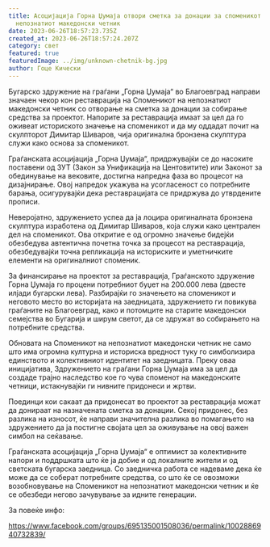 ```yaml
---
title: Aсоцијација Горна Џумаја отвори сметка за донации за споменикот на
  непознатиот македонски четник
date: 2023-06-26T18:57:23.735Z
created_at: 2023-06-26T18:57:24.207Z
category: свет
featured: true
featuredImage: ../img/unknown-chetnik-bg.jpg
author: Гоце Кически
---
```


Бугарско здружение на граѓани „Горна Џумаја“ во Благоевград направи значаен чекор кон реставрација на Споменикот на непознатиот македонски четник со отворање на сметка за донации за собирање средства за проектот. Напорите за реставрација имаат за цел да го оживеат историското значење на споменикот и да му оддадат почит на скулпторот Димитар Шиваров, чија оригинална бронзена скулптура служи како основа за споменикот.

Граѓанската асоцијација „Горна Џумаја“, придржувајќи се до насоките поставени од ЗУТ (Закон за Унификација на Центовитите) или Законот за обединување на вековите, достигна напредна фаза во процесот на дизајнирање. Овој напредок укажува на усогласеност со потребните барања, осигурувајќи дека реставрацијата се придржува до утврдените прописи.

Неверојатно, здружението успеа да ја лоцира оригиналната бронзена скулптура изработена од Димитар Шиваров, која служи како централен дел на споменикот. Ова откритие е од огромно значење бидејќи обезбедува автентична почетна точка за процесот на реставрација, обезбедувајќи точна репликација на историските и уметничките елементи на оригиналниот споменик.

За финансирање на проектот за реставрација, Граѓанското здружение Горна Џумаја го процени потребниот буџет на 200.000 лева (двесте илјади бугарски лева). Разбирајќи го значењето на споменикот и неговото место во историјата на заедницата, здружението ги повикува граѓаните на Благоевград, како и потомците на старите македонски семејства во Бугарија и ширум светот, да се здружат во собирањето на потребните средства.

Обновата на Споменикот на непознатиот македонски четник не само што има огромна културна и историска вредност туку го симболизира единството и колективниот идентитет на заедницата. Преку оваа иницијатива, Здружението на граѓани Горна Џумаја има за цел да создаде трајно наследство кое го чува споменот на македонските четници, истакнувајќи ги нивните придонеси и жртви.

Поединци кои сакаат да придонесат во проектот за реставрација можат да донираат на назначената сметка за донации. Секој придонес, без разлика на износот, ќе направи значителна разлика во помагањето на здружението да ја постигне својата цел за оживување на овој важен симбол на сеќавање.

Граѓанската асоцијација „Горна Џумаја“ е оптимист за колективните напори и поддршката што ќе ја добие и од локалните жители и од светската бугарска заедница. Со заедничка работа се надеваме дека ќе може да се соберат потребните средства, со што ќе се овозможи возобновување на Споменикот на непознатиот македонски четник и ќе се обезбеди негово зачувување за идните генерации.

За повеќе инфо:

https://www.facebook.com/groups/695135001508036/permalink/1002886940732839/
